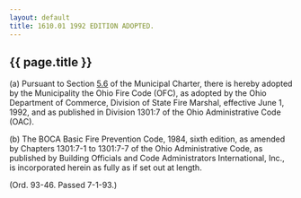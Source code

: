 ```yaml
---
layout: default 
title: 1610.01 1992 EDITION ADOPTED.
---
```


{{ page.title }}
----------------

​(a) Pursuant to Section [5.6](139a0d3d.html) of the Municipal Charter,
there is hereby adopted by the Municipality the Ohio Fire Code (OFC), as
adopted by the Ohio Department of Commerce, Division of State Fire
Marshal, effective June 1, 1992, and as published in Division 1301:7 of
the Ohio Administrative Code (OAC).

​(b) The BOCA Basic Fire Prevention Code, 1984, sixth edition, as
amended by Chapters 1301:7-1 to 1301:7-7 of the Ohio Administrative
Code, as published by Building Officials and Code Administrators
International, Inc., is incorporated herein as fully as if set out at
length.

(Ord. 93-46. Passed 7-1-93.)
